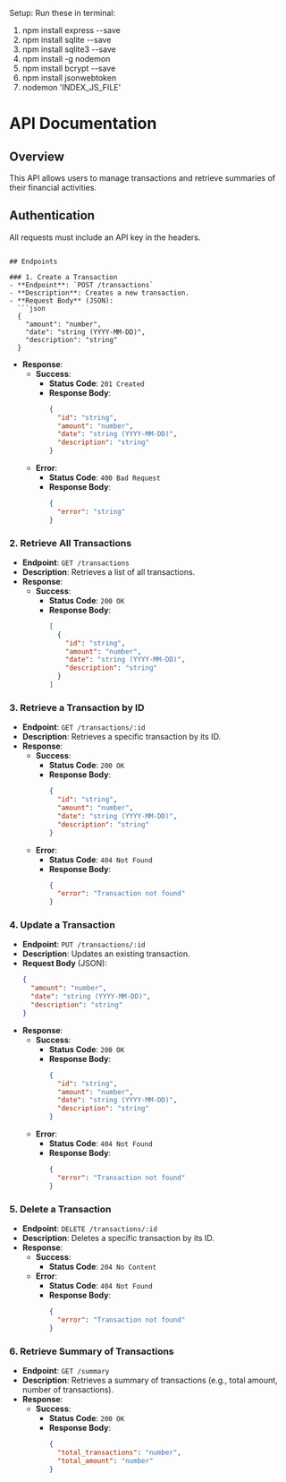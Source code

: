 Setup:
Run these in terminal:

1. npm install express --save
2. npm install sqlite --save
3. npm install sqlite3 --save
4. npm install -g nodemon
5. npm install bcrypt --save
6. npm install jsonwebtoken
7. nodemon 'INDEX_JS_FILE'

# API Documentation

## Overview

This API allows users to manage transactions and retrieve summaries of their financial activities.

## Authentication

All requests must include an API key in the headers.

````

## Endpoints

### 1. Create a Transaction
- **Endpoint**: `POST /transactions`
- **Description**: Creates a new transaction.
- **Request Body** (JSON):
  ```json
  {
    "amount": "number",
    "date": "string (YYYY-MM-DD)",
    "description": "string"
  }
````

- **Response**:
  - **Success**:
    - **Status Code**: `201 Created`
    - **Response Body**:
      ```json
      {
        "id": "string",
        "amount": "number",
        "date": "string (YYYY-MM-DD)",
        "description": "string"
      }
      ```
  - **Error**:
    - **Status Code**: `400 Bad Request`
    - **Response Body**:
      ```json
      {
        "error": "string"
      }
      ```

### 2. Retrieve All Transactions

- **Endpoint**: `GET /transactions`
- **Description**: Retrieves a list of all transactions.
- **Response**:
  - **Success**:
    - **Status Code**: `200 OK`
    - **Response Body**:
      ```json
      [
        {
          "id": "string",
          "amount": "number",
          "date": "string (YYYY-MM-DD)",
          "description": "string"
        }
      ]
      ```

### 3. Retrieve a Transaction by ID

- **Endpoint**: `GET /transactions/:id`
- **Description**: Retrieves a specific transaction by its ID.
- **Response**:
  - **Success**:
    - **Status Code**: `200 OK`
    - **Response Body**:
      ```json
      {
        "id": "string",
        "amount": "number",
        "date": "string (YYYY-MM-DD)",
        "description": "string"
      }
      ```
  - **Error**:
    - **Status Code**: `404 Not Found`
    - **Response Body**:
      ```json
      {
        "error": "Transaction not found"
      }
      ```

### 4. Update a Transaction

- **Endpoint**: `PUT /transactions/:id`
- **Description**: Updates an existing transaction.
- **Request Body** (JSON):
  ```json
  {
    "amount": "number",
    "date": "string (YYYY-MM-DD)",
    "description": "string"
  }
  ```
- **Response**:
  - **Success**:
    - **Status Code**: `200 OK`
    - **Response Body**:
      ```json
      {
        "id": "string",
        "amount": "number",
        "date": "string (YYYY-MM-DD)",
        "description": "string"
      }
      ```
  - **Error**:
    - **Status Code**: `404 Not Found`
    - **Response Body**:
      ```json
      {
        "error": "Transaction not found"
      }
      ```

### 5. Delete a Transaction

- **Endpoint**: `DELETE /transactions/:id`
- **Description**: Deletes a specific transaction by its ID.
- **Response**:
  - **Success**:
    - **Status Code**: `204 No Content`
  - **Error**:
    - **Status Code**: `404 Not Found`
    - **Response Body**:
      ```json
      {
        "error": "Transaction not found"
      }
      ```

### 6. Retrieve Summary of Transactions

- **Endpoint**: `GET /summary`
- **Description**: Retrieves a summary of transactions (e.g., total amount, number of transactions).
- **Response**:
  - **Success**:
    - **Status Code**: `200 OK`
    - **Response Body**:
      ```json
      {
        "total_transactions": "number",
        "total_amount": "number"
      }
      ```
